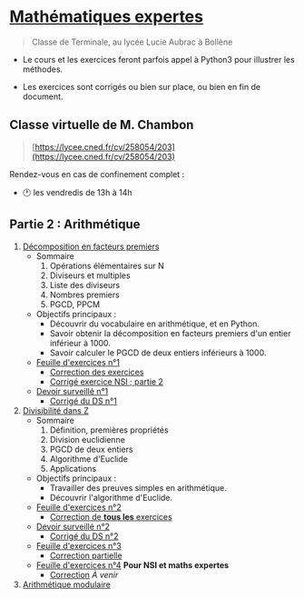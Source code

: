 # [Mathématiques expertes](https://franckchambon.github.io/matex/)

> Classe de Terminale, au lycée Lucie Aubrac à Bollène

* Le cours et les exercices feront parfois appel à Python3 pour illustrer les méthodes.

* Les exercices sont corrigés ou bien sur place, ou bien en fin de document.

## Classe virtuelle de M. Chambon
> [https://lycee.cned.fr/cv/258054/203](https://lycee.cned.fr/cv/258054/203)

Rendez-vous en cas de confinement complet :
* :clock1: les vendredis de 13h à 14h



## Partie 2 : Arithmétique

1. [Décomposition en facteurs premiers](A/DecFactPrem.html)
    * Sommaire
        1. Opérations élémentaires sur N
        2. Diviseurs et multiples
        3. Liste des diviseurs
        4. Nombres premiers
        5. PGCD, PPCM
    * Objectifs principaux :
        * Découvrir du vocabulaire en arithmétique, et en Python.
        * Savoir obtenir la décomposition en facteurs premiers d'un entier inférieur à 1000.
        * Savoir calculer le PGCD de deux entiers inférieurs à 1000.
    * [Feuille d'exercices n°1](A/exos-1.html)
        * [Correction des exercices](A/exos-corrigés-1.html)
        * [Corrigé exercice NSI ; partie 2](A/exo-nsi.html)
    * [Devoir surveillé n°1](A/ds1.html)
        * [Corrigé du DS n°1](A/ds1-corrigé.html)
2. [Divisibilité dans Z](B/DiviZ.html)
    * Sommaire
        1. Définition, premières propriétés
        2. Division euclidienne
        3. PGCD de deux entiers
        4. Algorithme d'Euclide
        5. Applications
    * Objectifs principaux :
        * Travailler des preuves simples en arithmétique.
        * Découvrir l'algorithme d'Euclide.
    * [Feuille d'exercices n°2](B/exos-2.html)
        * [Correction de **tous les** exercices](B/exos-corrigés-2.html)
    * [Devoir surveillé n°2](B/ds2.html)
        * [Corrigé du DS n°2](B/ds2-corrigé.html)
    * [Feuille d'exercices n°3](B/exos-3.html)
        * [Correction partielle](B/exos-corrigés-3.html)
    * [Feuille d'exercices n°4](B/exos-4.html) **Pour NSI et maths expertes**
        * [Correction]() *À venir*
3. [Arithmétique modulaire](C/congruences.html)